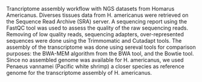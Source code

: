 Trancriptome assembly workflow with NGS datasets from Homarus Americanus. 
Diverses tissues data from H. americanus were retrieved on the Sequence Read Archive (SRA) server. 
A sequencing report using the FastQC tool was used to assess the quality of the raw sequencing reads. 
Removing of low quality reads, sequencing adapters, over-represented sequences were done using the Trimmomatic and Cutadapt tools. 
The assembly of the transcriptome was done using sereval tools for comparison purposes: the BWA-MEM algorithm from the BWA tool, and the Bowtie tool. 
Since no assembled genome was available for H. americanus, we used Penaeus vannamei (Pacific white shrimp) a closer species as reference genome for the transcriptome assembly of H. americanus. 
